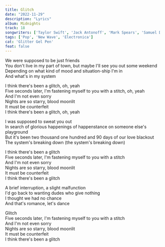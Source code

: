 ```yaml
---
title: Glitch
date: "2022-11-29"
description: "Lyrics"
album: Midnights
track: 18
songwriters: ['Taylor Swift', 'Jack Antonoff', 'Mark Spears', 'Samuel Dew']
tags: ['Pop', 'New Wave', 'Electronica']
cat: 'Glitter Gel Pen'
feat: false
---
```

<p className="verse-one">
We were supposed to be just friends <br />
You don't live in my part of town, but maybe I'll see you out some weekend <br />
Depending on what kind of mood and situation-ship I'm in <br />
And what's in my system <br />
</p>
<p className="chorus">
I think there's been a glitch, oh, yeah <br />
Five seconds later, I'm fastening myself to you with a stitch, oh, yeah <br />
And I'm not even sorry <br />
Nights are so starry, blood moonlit <br />
It must be counterfeit <br />
I think there's been a glitch, oh, yeah <br />
</p>
<p className="verse-two">
I was supposed to sweat you out <br />
In search of glorious happenings of happenstance on someone else's playground <br />
But it's been two thousand one hundred and 90 days of our love blackout <br />
The system's breaking down (the system's breaking down) <br />
</p>
<p className="chorus">
I think there's been a glitch <br />
Five seconds later, I'm fastening myself to you with a stitch <br />
And I'm not even sorry <br />
Nights are so starry, blood moonlit <br />
It must be counterfeit <br />
I think there's been a glitch <br />
</p>
<p className="bridge">
A brief interruption, a slight malfunction <br />
I'd go back to wanting dudes who give nothing <br />
I thought we had no chance <br />
And that's romance, let's dance <br />
</p>
<p className="chorus">
Glitch  <br />
Five seconds later, I'm fastening myself to you with a stitch <br />
And I'm not even sorry <br />
Nights are so starry, blood moonlit <br />
It must be counterfeit <br />
I think there's been a glitch <br />
</p>
